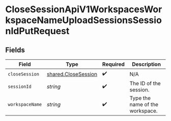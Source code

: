 # CloseSessionApiV1WorkspacesWorkspaceNameUploadSessionsSessionIdPutRequest


## Fields

| Field                                                      | Type                                                       | Required                                                   | Description                                                |
| ---------------------------------------------------------- | ---------------------------------------------------------- | ---------------------------------------------------------- | ---------------------------------------------------------- |
| `closeSession`                                             | [shared.CloseSession](../../models/shared/closesession.md) | :heavy_check_mark:                                         | N/A                                                        |
| `sessionId`                                                | *string*                                                   | :heavy_check_mark:                                         | The ID of the session.                                     |
| `workspaceName`                                            | *string*                                                   | :heavy_check_mark:                                         | Type the name of the workspace.                            |